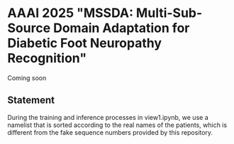 # AAAI 2025 "MSSDA: Multi-Sub-Source Domain Adaptation for Diabetic Foot Neuropathy Recognition"
Coming soon


## Statement
During the training and inference processes in view1.ipynb, we use a namelist that is sorted according to the real names of the patients, which is different from the fake sequence numbers provided by this repository. 
